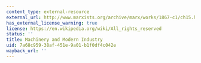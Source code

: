 ```yaml
---
content_type: external-resource
external_url: http://www.marxists.org/archive/marx/works/1867-c1/ch15.htm
has_external_license_warning: true
license: https://en.wikipedia.org/wiki/All_rights_reserved
status: ''
title: Machinery and Modern Industry
uid: 7a68c959-38af-451e-9a01-b1f0df4c042e
wayback_url: ''
---
```

